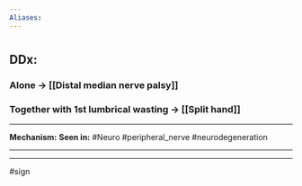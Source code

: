 ```yaml
---
Aliases:
---
```

# 
## DDx:
### Alone -> [[Distal median nerve palsy]]
### Together with 1st lumbrical wasting -> [[Split hand]]

---
**Mechanism:**
**Seen in:** #Neuro #peripheral_nerve #neurodegeneration 

---


---
#sign 